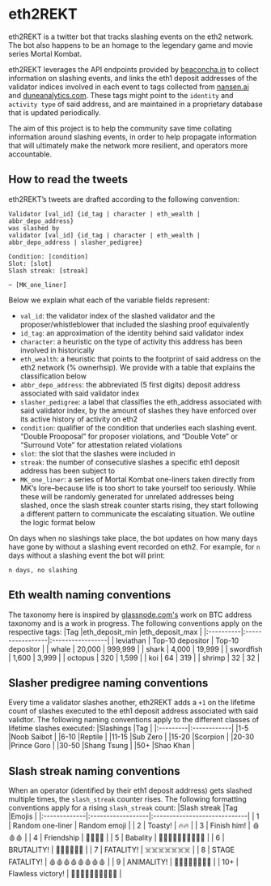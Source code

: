 # eth2REKT

eth2REKT is a twitter bot that tracks slashing events on the eth2 network. The bot also happens to be an homage to the legendary game and movie series Mortal Kombat. 

eth2REKT leverages the API endpoints provided by [beaconcha.in](https://beaconcha.in/api/v1/docs/index.html) to collect information on slashing events, and links the eth1 deposit addresses of the validator indices involved in each event to tags collected from [nansen.ai](www.nansen.ai) and [duneanalytics.com](duneanalytics.com). These tags might point to the `identity` and `activity type` of said address, and are maintained in a proprietary database that is updated periodically. 

The aim of this project is to help the community save time collating information around slashing events, in order to help propagate information that will ultimately make the network more resilient, and operators more accountable.

## How to read the tweets

eth2REKT’s tweets are drafted according to the following convention:
```
Validator [val_id] {id_tag | character | eth_wealth | abbr_depo_address} 
was slashed by 
validator [val_id] {id_tag | character | eth_wealth | abbr_depo_address | slasher_pedigree}

Condition: [condition]
Slot: [slot] 
Slash streak: [streak]

~ [MK_one_liner]
```
Below we explain what each of the variable fields represent: 

* `val_id`: the validator index of the slashed validator and the proposer/whistleblower that included the slashing proof equivalently
* `id_tag`: an approximation of the identity behind said validator index
* `character`: a heuristic on the type of activity this address has been involved in historically
* `eth_wealth`: a heuristic that points to the footprint of said address on the eth2 network (% ownerhsip). We provide with a table that explains the classification below
* `abbr_depo_address`: the abbreviated (5 first digits) deposit address associated with said validator index
* `slasher_pedigree`: a label that classifies the eth_address associated with said validator index, by the amount of slashes they have enforced over its active history of activity on eth2
* `condition`: qualifier of the condition that underlies each slashing event. “Double Prooposal” for proposer violations,  and “Double Vote” or “Surround Vote” for attestation related violations 
* `slot`: the slot that the slashes were included in
* `streak`: the number of consecutive slashes a specific eth1 deposit address has been subject to
* `MK_one_liner`: a series of Mortal Kombat one-liners taken directly from MK’s lore–because life is too short to take yourself too seriously. While these will be randomly generated for unrelated addresses being slashed, once the slash streak counter starts rising, they start following a different pattern to communicate the escalating situation. We outline the logic format below

On days when no slashings take place, the bot updates on how many days have gone by without a slashing event recorded on eth2. For example, for `n` days without a slashing event the bot will print:
```
n days, no slashing
```
## Eth wealth naming conventions

The taxonomy here is inspired by [glassnode.com's](https://insights.glassnode.com/bitcoin-supply-distribution/) work on BTC address taxonomy and is a work in progress. The following conventions apply on the respective tags:
|Tag        |eth_deposit_min   |eth_deposit_max   |
|:----------|:-----------------|:-----------------|
| leviathan | Top-10 depositor | Top-10 depositor |
| whale     | 20,000           | 999,999          |
| shark     | 4,000            | 19,999           |
| swordfish | 1,600            | 3,999            |
| octopus   | 320              | 1,599            |
| koi       | 64               | 319              |
| shrimp    | 32               | 32               |

## Slasher predigree naming conventions

Every time a validator slashes another, eth2REKT adds a `+1` on the lifetime count of slashes executed to the eth1 deposit address associated with said validtor. The following naming conventions apply to the different classes of lifetime slashes executed:
|Slashings |Tag          |
|:---------|:------------|
|1-5       |Noob Saibot  |
|6-10      |Reptile      |
|11-15     |Sub Zero     |
|15-20     |Scorpion     |
|20-30     |Prince Goro  |
|30-50     |Shang Tsung  |
|50+       |Shao Khan    |

## Slash streak naming conventions

When an operator (identified by their eth1 deposit addrress) gets slashed multiple times, the `slash_streak` counter rises. The following formatting conventions apply for a rising `slash_streak` count:
|Slash streak  |Tag                |Emojis                        |
|:-------------|:------------------|:-----------------------------|
| 1            | Random one-liner  | Random emoji                 |
| 2            | Toasty!           | 🔥🔥                          |
| 3            | Finish him!       | 🩸🩸🩸                   |
| 4            | Friendship        | 🌼🌱🎊🧸                  |
| 5            | Babality          | 👶🏻👶🏼👶🏽👶🏾👶🏿        |
| 6            | BRUTALITY!        | 👹👹👹👹👹👹              |
| 7            | FATALITY!         | ☠️☠️☠️☠️☠️☠️☠️ |
| 8            | STAGE FATALITY!   | 🩸🩸🩸🩸🩸🩸🩸🩸    |
| 9            | ANIMALITY!        | 🦙🐅🦑🐘🐍🐒🐁🐆                  |
| 10+          | Flawless victory! | 💯💯💯💯💯💯💯💯💯💯        |
